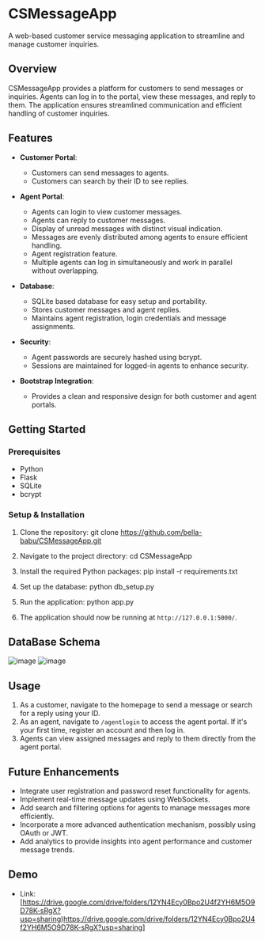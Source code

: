 # CSMessageApp

A web-based customer service messaging application to streamline and manage customer inquiries.

## Overview

CSMessageApp provides a platform for customers to send messages or inquiries. Agents can log in to the portal, view these messages, and reply to them. The application ensures streamlined communication and efficient handling of customer inquiries.

## Features

- **Customer Portal**:

  - Customers can send messages to agents.
  - Customers can search by their ID to see replies.

- **Agent Portal**:

  - Agents can login to view customer messages.
  - Agents can reply to customer messages.
  - Display of unread messages with distinct visual indication.
  - Messages are evenly distributed among agents to ensure efficient handling.
  - Agent registration feature.
  - Multiple agents can log in simultaneously and work in parallel without overlapping.

- **Database**:

  - SQLite based database for easy setup and portability.
  - Stores customer messages and agent replies.
  - Maintains agent registration, login credentials and message assignments.

- **Security**:
  - Agent passwords are securely hashed using bcrypt.
  - Sessions are maintained for logged-in agents to enhance security.
- **Bootstrap Integration**:
  - Provides a clean and responsive design for both customer and agent portals.

## Getting Started

### Prerequisites

- Python
- Flask
- SQLite
- bcrypt

### Setup & Installation

1. Clone the repository:
   git clone https://github.com/bella-babu/CSMessageApp.git

2. Navigate to the project directory:
   cd CSMessageApp

3. Install the required Python packages:
   pip install -r requirements.txt

4. Set up the database:
   python db_setup.py

5. Run the application:
   python app.py

6. The application should now be running at `http://127.0.0.1:5000/`.

## DataBase Schema
![image](https://github.com/bella-babu/CSMessageApp/assets/76433840/9127eaa6-ed5b-48c2-94f6-af0658757e32)
![image](https://github.com/bella-babu/CSMessageApp/assets/76433840/5202eb33-6a73-490d-813f-6484b509a002)


## Usage

1. As a customer, navigate to the homepage to send a message or search for a reply using your ID.
2. As an agent, navigate to `/agentlogin` to access the agent portal. If it's your first time, register an account and then log in.
3. Agents can view assigned messages and reply to them directly from the agent portal.

## Future Enhancements

- Integrate user registration and password reset functionality for agents.
- Implement real-time message updates using WebSockets.
- Add search and filtering options for agents to manage messages more efficiently.
- Incorporate a more advanced authentication mechanism, possibly using OAuth or JWT.
- Add analytics to provide insights into agent performance and customer message trends.

## Demo

- Link:[https://drive.google.com/drive/folders/12YN4Ecy0Bpo2U4f2YH6M5O9D78K-sRgX?usp=sharing)https://drive.google.com/drive/folders/12YN4Ecy0Bpo2U4f2YH6M5O9D78K-sRgX?usp=sharing]
